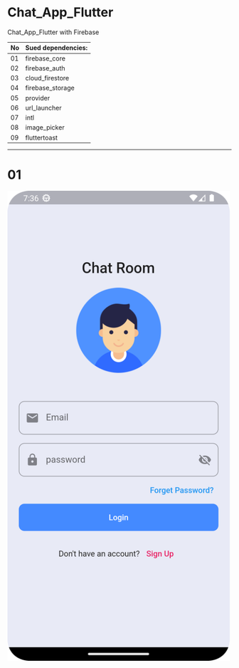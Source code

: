 # Chat_App_Flutter
Chat_App_Flutter with Firebase

| No  | Sued dependencies: |
| ------------- | ------------- |
| 01  | firebase_core  |
| 02 | firebase_auth  |
| 03 | cloud_firestore  |
| 04 | firebase_storage  |
| 05 | provider  |
| 06 | url_launcher  |
| 07 | intl  |
| 08 | image_picker  |
| 09 | fluttertoast  |
-----------------------------


# 01 
<img src="https://github.com/F-Reza/Chat_App_Flutter/blob/main/Screenshot_1.png" width="500">
